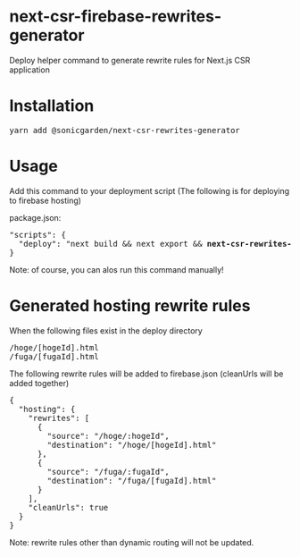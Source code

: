 # next-csr-firebase-rewrites-generator

Deploy helper command to generate rewrite rules for Next.js CSR application

# Installation

<pre>
yarn add @sonicgarden/next-csr-rewrites-generator
</pre>

# Usage

Add this command to your deployment script (The following is for deploying to firebase hosting)

package.json:
<pre>
"scripts": {
  "deploy": "next build && next export && <strong>next-csr-rewrites-generate --format firebase</strong> && firebase deploy"
}
</pre>
Note: of course, you can alos run this command manually!

# Generated hosting rewrite rules

When the following files exist in the deploy directory

<pre>
/hoge/[hogeId].html
/fuga/[fugaId].html
</pre>

The following rewrite rules will be added to firebase.json (cleanUrls will be added together)

<pre>
{
  "hosting": {
    "rewrites": [
      {
        "source": "/hoge/:hogeId",
        "destination": "/hoge/[hogeId].html"
      },
      {
        "source": "/fuga/:fugaId",
        "destination": "/fuga/[fugaId].html"
      }
    ],
    "cleanUrls": true
  }
}
</pre>
Note: rewrite rules other than dynamic routing will not be updated.

